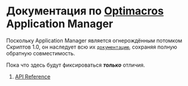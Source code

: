 #  Документация по [Optimacros](https://optimacros.ru/) Application Manager

Поскольку Application Manager является огнерождённым потомком Скриптов 1.0, он наследует всю их [`документацию`](https://github.com/optimacros/scripts_documentation), сохраняя полную обратную совместимость.

Пока что здесь будут фиксироваться ***только*** отличия.

1. [API Reference](./API/API.md)

